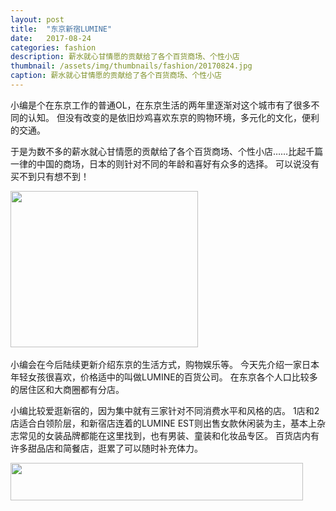 ```yaml
---
layout: post
title:  "东京新宿LUMINE"
date:   2017-08-24
categories: fashion
description: 薪水就心甘情愿的贡献给了各个百货商场、个性小店
thumbnail: /assets/img/thumbnails/fashion/20170824.jpg
caption: 薪水就心甘情愿的贡献给了各个百货商场、个性小店
---
```


小编是个在东京工作的普通OL，在东京生活的两年里逐渐对这个城市有了很多不同的认知。
但没有改变的是依旧炒鸡喜欢东京的购物环境，多元化的文化，便利的交通。

于是为数不多的薪水就心甘情愿的贡献给了各个百货商场、个性小店……比起千篇一律的中国的商场，日本的则针对不同的年龄和喜好有众多的选择。
可以说没有买不到只有想不到！

<div class="m30 ta-c">
  <a href="https://px.a8.net/svt/ejp?a8mat=2TPDB8+2PN4RE+2LF2+BXYE9" target="_blank" rel="nofollow">
    <img border="0" width="300" height="250" alt="" src="https://www22.a8.net/svt/bgt?aid=170824868164&wid=002&eno=01&mid=s00000012107002006000&mc=1"></a>
    <img border="0" width="1" height="1" src="https://www18.a8.net/0.gif?a8mat=2TPDB8+2PN4RE+2LF2+BXYE9" alt="">
</div>

小编会在今后陆续更新介绍东京的生活方式，购物娱乐等。
今天先介绍一家日本年轻女孩很喜欢，价格适中的叫做LUMINE的百货公司。
在东京各个人口比较多的居住区和大商圈都有分店。

小编比较爱逛新宿的，因为集中就有三家针对不同消费水平和风格的店。
1店和2店适合白领阶层，和新宿店连着的LUMINE EST则出售女款休闲装为主，基本上杂志常见的女装品牌都能在这里找到，也有男装、童装和化妆品专区。
百货店内有许多甜品店和简餐店，逛累了可以随时补充体力。

<div class="m30 ta-c">
  <a href="https://px.a8.net/svt/ejp?a8mat=2TPDB8+4FK7OA+3U5M+5Z6WX" target="_blank" rel="nofollow">
    <img border="0" width="468" height="60" alt="" src="https://www22.a8.net/svt/bgt?aid=170824868268&wid=002&eno=01&mid=s00000017905001004000&mc=1"></a>
    <img border="0" width="1" height="1" src="https://www19.a8.net/0.gif?a8mat=2TPDB8+4FK7OA+3U5M+5Z6WX" alt="">
</div>
